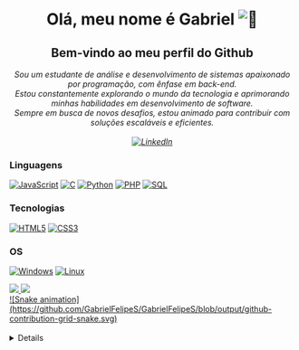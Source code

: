 <h1 align="center">Olá, meu nome é Gabriel <img src="https://user-images.githubusercontent.com/24524555/238178097-766d336d-b87d-44ba-807c-c51de2bc6b4d.gif" width="28px" alt="👋"></h1>
<h2  align="center">Bem-vindo ao meu perfil do Github</h2>
<p align="center">
  <i>
     Sou um estudante de análise e desenvolvimento de sistemas apaixonado por programação, com ênfase em back-end.</br>
     Estou constantemente explorando o mundo da tecnologia e aprimorando minhas habilidades em desenvolvimento de software.</br> 
     Sempre em busca de novos desafios, estou animado para contribuir com soluções escaláveis e eficientes. </br></br>
        <a href="https://www.linkedin.com/in/gabriel-santos-b53612227/">
        <img src="https://img.shields.io/badge/LinkedIn-blue?style=flat-square&logo=linkedin" alt="LinkedIn">
    </a>
  </i>
</p> 

### Linguagens
[![JavaScript](https://img.shields.io/badge/javascript-black?style=for-the-badge&logo=javascript)](https://github.com/GabrielFelipeS)
[![C](https://img.shields.io/badge/c-black?style=for-the-badge&logo=c)](https://github.com/GabrielFelipeS)
[![Python](https://img.shields.io/badge/python-black?style=for-the-badge&logo=python)](https://github.com/GabrielFelipeS)
[![PHP](https://img.shields.io/badge/php-black?style=for-the-badge&logo=php)](https://github.com/GabrielFelipeS)
[![SQL](https://img.shields.io/badge/sql-black?style=for-the-badge&logo=mysql)](https://github.com/GabrielFelipeS)
<!--[![Java](https://img.shields.io/badge/java-black?style=for-the-badge&logo=openjdk)](https://github.com/GabrielFelipeS)-->


### Tecnologias <!-- e Frameworks -->
[![HTML5](https://img.shields.io/badge/html5-black?style=for-the-badge&logo=html5)](https://github.com/GabrielFelipeS)
[![CSS3](https://img.shields.io/badge/css3-black?style=for-the-badge&logo=css3)](https://github.com/GabrielFelipeS)
<!-- [![Docker](https://img.shields.io/badge/docker-black?style=for-the-badge&logo=docker)](https://github.com/GabrielFelipeS) -->

### OS
[![Windows](https://img.shields.io/badge/Windows-black?style=for-the-badge&logo=Windows)](https://github.com/GabrielFelipeS)
[![Linux](https://img.shields.io/badge/linux-black?style=for-the-badge&logo=Linux)](https://github.com/GabrielFelipeS)


<div>
  <a href="https://github.com/seu-usuário-aqui">
    <img height="180em" src="https://github-readme-stats.vercel.app/api?username=GabrielFelipeS&show_icons=true&theme=dracula&include_all_commits=true&count_private=true"/>
    <img height="180em" color="blue" src="https://github-readme-stats.vercel.app/api/top-langs/?username=GabrielFelipeS&layout=compact&langs_count=7&theme=dracula"/></br>
  ![Snake animation](https://github.com/GabrielFelipeS/GabrielFelipeS/blob/output/github-contribution-grid-snake.svg)
  </a>
 </div></br>

<details>
    <p align="center">
    <a href="https://github.com/GabrielFelipeS">
      <img src="http://github-profile-summary-cards.vercel.app/api/cards/profile-details?username=GabrielFelipeS&theme=transparent" />
    </a>
    <a href="https://github.com/GabrielFelipeS">
      <img src="https://github-readme-streak-stats.herokuapp.com/?user=GabrielFelipeS&hide_border=true&card_width=338&theme=transparent" />
    </a>
    <a href="https://github.com/GabrielFelipeS">
      <img src="http://github-profile-summary-cards.vercel.app/api/cards/stats?username=GabrielFelipeS&theme=transparent" />
    </a>
    <a href="https://github.com/GabrielFelipeS">
      <img src="https://github-readme-stats.vercel.app/api/top-langs/?username=GabrielFelipeS&langs_count=10&exclude_repo=&hide=jupyter%20notebook,vim%20script,cmake,makefile,batchfile,emacs%20lisp,css,html&layout=default&card_width=699&hide_border=true&theme=transparent" />
    </a>
  </p>
</details>


<!-- <p align="center">
  <a href="https://github.com/wervlad">
    <img src="https://komarev.com/ghpvc/?username=GabrielFelipeS&color=blue&style=flat)" />
  </a>
</p> -->
